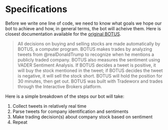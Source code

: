 # Specifications

Before we write one line of code, we need to know what goals we hope our bot to achieve and how, in general terms, the bot will acheive them.  Here is closest documentation available for the [original BOTUS](http://www.npr.org/sections/money/2017/04/07/522897876/meet-botus-planet-money-s-stock-trading-twitter-bot).
> All decisions on buying and selling stocks are made automatically by BOTUS, a computer program. BOTUS makes trades by analyzing tweets from @realDonaldTrump to recognize when he mentions a publicly traded company. BOTUS also measures the sentiment using VADER Sentiment Analysis. If BOTUS decides a tweet is positive, it will buy the stock mentioned in the tweet; if BOTUS decides the tweet is negative, it will sell the stock short. BOTUS will hold the position for 30 minutes, then get out. BOTUS was built with Tradeworx and trades through the Interactive Brokers platform.

Here is a simple breakdown of the steps our bot will take:
1. Collect tweets in relatively real time
2. Parse tweets for company identification and sentiments
3. Make trading decision(s) about company stock based on sentiment
4. Repeat



